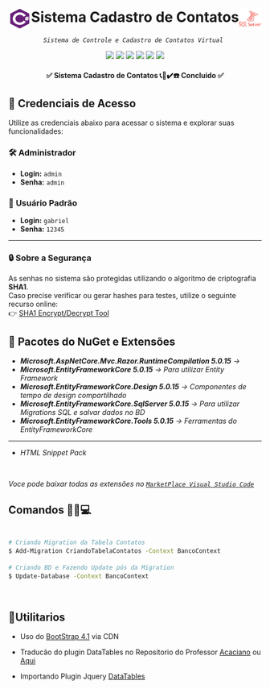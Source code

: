 
<h1 align="center"><img align="left" height="40" width="45" src="https://github.com/devicons/devicon/blob/master/icons/csharp/csharp-plain.svg">Sistema Cadastro de Contatos<img align="right" height="40" width="45" src="https://github.com/devicons/devicon/blob/master/icons/microsoftsqlserver/microsoftsqlserver-plain-wordmark.svg"></h1>




 <div align="center">

   <cite align="center">`Sistema de Controle e Cadastro de Contatos Virtual
`</cite>

</div>

  <p align="center">
 
  <img src="https://img.shields.io/badge/Visual_Studio-5C2D91?style=for-the-badge&logo=visual%20studio&logoColor=white"/>

  <img src="https://img.shields.io/badge/C%23-239120?style=for-the-badge&logo=c-sharp&logoColor=white"/>

  <img src="https://img.shields.io/badge/Bootstrap-563D7C?style=for-the-badge&logo=bootstrap&logoColor=white"/>
 
  <img src="https://img.shields.io/badge/Font_Awesome-339AF0?style=for-the-badge&logo=fontawesome&logoColor=white"/>

  <img src="https://img.shields.io/badge/.NET-512BD4?style=for-the-badge&logo=dotnet&logoColor=white"/>
 
  <img src="https://img.shields.io/badge/Microsoft%20SQL%20Server-CC2927?style=for-the-badge&logo=microsoft%20sql%20server&logoColor=white"/>


  </p>
  
  
<h4 align="center"> 
  ✅ Sistema Cadastro de Contatos 📞📄✔️☎️  Concluido ✅ 
   
 </h4>
 
## 🔑 **Credenciais de Acesso**

Utilize as credenciais abaixo para acessar o sistema e explorar suas funcionalidades:

### 🛠️ **Administrador**
- **Login:** `admin`  
- **Senha:** `admin`  

### 👤 **Usuário Padrão**
- **Login:** `gabriel`  
- **Senha:** `12345`  

---

### 🔒 **Sobre a Segurança**
As senhas no sistema são protegidas utilizando o algoritmo de criptografia **SHA1**.  
Caso precise verificar ou gerar hashes para testes, utilize o seguinte recurso online:  
👉 [SHA1 Encrypt/Decrypt Tool](https://10015.io/tools/sha1-encrypt-decrypt)


## 📝 Pacotes do NuGet e Extensões

<i>

* **Microsoft.AspNetCore.Mvc.Razor.RuntimeCompilation 5.0.15** ->
* **Microsoft.EntityFrameworkCore 5.0.15** -> Para utilizar Entity Framework  
* **Microsoft.EntityFrameworkCore.Design 5.0.15** -> Componentes de tempo de design compartilhado  
* **Microsoft.EntityFrameworkCore.SqlServer 5.0.15** -> Para utilizar Migrations SQL e salvar dados no BD  
* **Microsoft.EntityFrameworkCore.Tools 5.0.15** -> Ferramentas do EntityFrameworkCore  

<hr>
 
* HTML Snippet Pack
 
 <br>

Voce pode baixar todas as extensões no [`MarketPlace Visual Studio Code`](https://marketplace.visualstudio.com/vscode)
 
</i>
 
## Comandos 👨‍💻💻 
```bash

# Criando Migration da Tabela Contatos
$ Add-Migration CriandoTabelaContatos -Context BancoContext

# Criando BD e Fazendo Update pós da Migration
$ Update-Database -Context BancoContext

```

<br>


## 📑Utilitarios


* Uso do [BootStrap 4.1](https://getbootstrap.com/docs/4.1/getting-started/introduction/) via CDN 

* Traducão do plugin DataTables no Repositorio do Professor [Acaciano](https://github.com/Acaciano/crud-contatos/blob/master/README.md) ou [Aqui](https://github.com/omartins-zs/SistemaCadastroContatos/tree/master/SistemaCadastroContatos/TraducaoDataTables)

* Importando Plugin Jquery [DataTables](https://datatables.net/)


